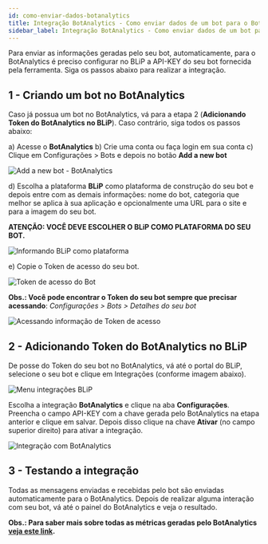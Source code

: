 ```yaml
---
id: como-enviar-dados-botanalytics
title: Integração BotAnalytics - Como enviar dados de um bot para o BotAnalytics?
sidebar_label: Integração BotAnalytics - Como enviar dados de um bot para o BotAnalytics?
---
```


Para enviar as informações geradas pelo seu bot, automaticamente, para o BotAnalytics é preciso configurar no BLiP a API-KEY do seu bot fornecida pela ferramenta. Siga os passos abaixo para realizar a integração.

## 1 - Criando um bot no BotAnalytics

Caso já possua um bot no BotAnalytics, vá para a etapa 2 (**Adicionando Token do BotAnalytics no BLiP**). Caso contrário, siga todos os passos abaixo:

a) Acesse o **BotAnalytics**
b) Crie uma conta ou faça login em sua conta
c) Clique em Configurações > Bots e depois no botão **Add a new bot**

![Add a new bot - BotAnalytics](/img/analytics/botanalytics/botanalytics-como-enviar-dados-botanalytics-1.png)<br>

d) Escolha a plataforma **BLiP** como plataforma de construção do seu bot e depois entre com as demais informações: nome do bot, categoria que melhor se aplica à sua aplicação e opcionalmente uma URL para o site e para a imagem do seu bot.

**ATENÇÃO: VOCÊ DEVE ESCOLHER O BLiP COMO PLATAFORMA DO SEU BOT.**

![Informando BLiP como plataforma](/img/analytics/botanalytics/botanalytics-como-enviar-dados-botanalytics-2.png)<br>

e) Copie o Token de acesso do seu bot.

![Token de acesso do Bot](/img/analytics/botanalytics/botanalytics-como-enviar-dados-botanalytics-3.png)<br>

**Obs.: Você pode encontrar o Token do seu bot sempre que precisar acessando**: *Configurações > Bots > Detalhes do seu bot*

![Acessando informação de Token de acesso](/img/analytics/botanalytics/botanalytics-como-enviar-dados-botanalytics-4.png)<br>

## 2 - Adicionando Token do BotAnalytics no BLiP

De posse do Token do seu bot no BotAnalytics, vá até o portal do BLiP, selecione o seu bot e clique em Integrações (conforme imagem abaixo).

![Menu integrações BLiP](/img/analytics/botanalytics/botanalytics-como-enviar-dados-botanalytics-5.png)<br>

Escolha a integração **BotAnalytics** e clique na aba **Configurações**. Preencha o campo API-KEY com a chave gerada pelo BotAnalytics na etapa anterior e clique em salvar. Depois disso clique na chave **Ativar** (no campo superior direito) para ativar a integração.

![Integração com BotAnalytics](/img/analytics/botanalytics/botanalytics-como-enviar-dados-botanalytics-6.png)<br>

## 3 - Testando a integração

Todas as mensagens enviadas e recebidas pelo bot são enviadas automaticamente para o BotAnalytics. Depois de realizar alguma interação com seu bot, vá até o painel do BotAnalytics e veja o resultado.

**Obs.: Para saber mais sobre todas as métricas geradas pelo BotAnalytics [veja este link](http://help.botanalytics.co/).**

<!-- Rating frame -->
<script type="text/javascript" src="/scripts/rating.js"></script>